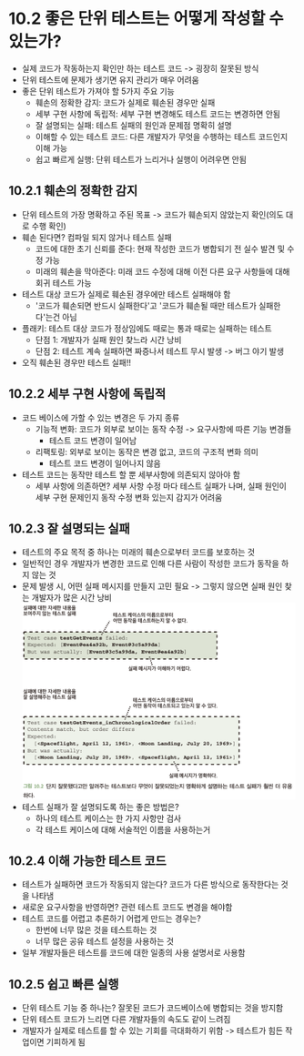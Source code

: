 # 10.2 좋은 단위 테스트는 어떻게 작성할 수 있는가?
- 실제 코드가 작동하는지 확인만 하는 테스트 코드 -> 굉장히 잘못된 방식
- 단위 테스트에 문제가 생기면 유지 관리가 매우 어려움
- 좋은 단위 테스트가 가져야 할 5가지 주요 기능
  - 훼손의 정확한 감지: 코드가 실제로 훼손된 경우만 실패
  - 세부 구현 사항에 독립적: 세부 구현 변경해도 테스트 코드는 변경하면 안됨
  - 잘 설명되는 실패: 테스트 실패의 원인과 문제점 명확히 설명
  - 이해할 수 있는 테스트 코드: 다른 개발자가 무엇을 수행하는 테스트 코드인지 이해 가능
  - 쉽고 빠르게 실행: 단위 테스트가 느리거나 실행이 어려우면 안됨

## 10.2.1 훼손의 정확한 감지
- 단위 테스트의 가장 명확하고 주된 목표 -> 코드가 훼손되지 않았는지 확인(의도 대로 수행 확인)
- 훼손 된다면? 컴파일 되지 않거나 테스트 실패
  - 코드에 대한 초기 신뢰를 준다: 현재 작성한 코드가 병합되기 전 실수 발견 및 수정 가능
  - 미래의 훼손을 막아준다: 미래 코드 수정에 대해 이전 다른 요구 사항들에 대해 회귀 테스트 가능
- 테스트 대상 코드가 실제로 훼손된 경우에만 테스트 실패해야 함
  - '코드가 훼손되면 반드시 실패한다'고 '코드가 훼손될 때만 테스트가 실패한다'는건 아님
- 플래키: 테스트 대상 코드가 정상임에도 때로는 통과 때로는 실패하는 테스트
  - 단점 1: 개발자가 실패 원인 찾느라 시간 낭비
  - 단점 2: 테스트 계속 실패하면 짜증나서 테스트 무시 발생 -> 버그 야기 발생
- 오직 훼손된 경우만 테스트 실패!!

## 10.2.2 세부 구현 사항에 독립적
- 코드 베이스에 가할 수 있는 변경은 두 가지 종류
  - 기능적 변화: 코드가 외부로 보이는 동작 수정 -> 요구사항에 따른 기능 변경들
    - 테스트 코드 변경이 일어남
  - 리팩토링: 외부로 보이는 동작은 변경 없고, 코드의 구조적 변화 의미
    - 테스트 코드 변경이 일어나지 않음
- 테스트 코드는 동작만 테스트 할 뿐 세부사항에 의존되지 않아야 함
  - 세부 사항에 의존하면? 세부 사항 수정 마다 테스트 실패가 나며, 실패 원인이 세부 구현 문제인지 동작 수정 변화 있는지 감지가 어려움

## 10.2.3 잘 설명되는 실패
- 테스트의 주요 목적 중 하나는 미래의 훼손으로부터 코드를 보호하는 것
- 일반적인 경우 개발자가 변경한 코드로 인해 다른 사람이 작성한 코드가 동작을 하지 않는 것
- 문제 발생 시, 어떤 실패 메시지를 만들지 고민 필요 -> 그렇지 않으면 실패 원인 찾는 개발자가 많은 시간 낭비
![img_1.png](img_1.png)
- 테스트 실패가 잘 설명되도록 하는 좋은 방법은? 
  - 하나의 테스트 케이스는 한 가지 사항만 검사
  - 각 테스트 케이스에 대해 서술적인 이름을 사용하는거

## 10.2.4 이해 가능한 테스트 코드
- 테스트가 실패하면 코드가 작동되지 않는다? 코드가 다른 방식으로 동작한다는 것을 나타냄
- 새로운 요구사항을 반영하면? 관련 테스트 코드도 변경을 해야함
- 테스트 코드를 어렵고 추론하기 어렵게 만드는 경우는?
  - 한번에 너무 많은 것을 테스트하는 것
  - 너무 많은 공유 테스트 설정을 사용하는 것
- 일부 개발자들은 테스트를 코드에 대한 일종의 사용 설명서로 사용함

## 10.2.5 쉽고 빠른 실행
- 단위 테스트 기능 중 하나는? 잘못된 코드가 코드베이스에 병합되는 것을 방지함
- 단위 테스트 코드가 느리면 다른 개발자들의 속도도 같이 느려짐
- 개발자가 실제로 테스트를 할 수 있는 기회를 극대화하기 위함 -> 테스트가 힘든 작업이면 기피하게 됨